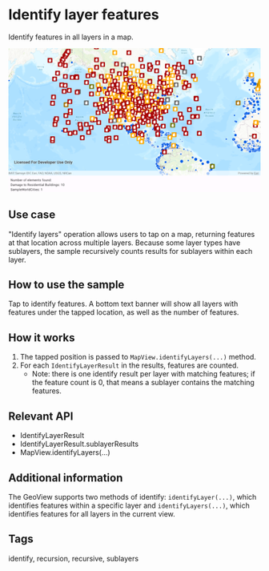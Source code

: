 # Identify layer features

Identify features in all layers in a map.

![Image of identify layers](identify-layer-features.png)

## Use case

"Identify layers" operation allows users to tap on a map, returning features at that location across multiple layers. Because some layer types have sublayers, the sample recursively counts results for sublayers within each layer.

## How to use the sample

Tap to identify features. A bottom text banner will show all layers with features under the tapped location, as well as the number of features.

## How it works

1. The tapped position is passed to `MapView.identifyLayers(...)` method.
2. For each `IdentifyLayerResult` in the results, features are counted.
    * Note: there is one identify result per layer with matching features; if the feature count is 0, that means a sublayer contains the matching features.

## Relevant API

* IdentifyLayerResult
* IdentifyLayerResult.sublayerResults
* MapView.identifyLayers(...)

## Additional information

The GeoView supports two methods of identify: `identifyLayer(...)`, which identifies features within a specific layer and `identifyLayers(...)`, which identifies features for all layers in the current view.

## Tags

identify, recursion, recursive, sublayers
